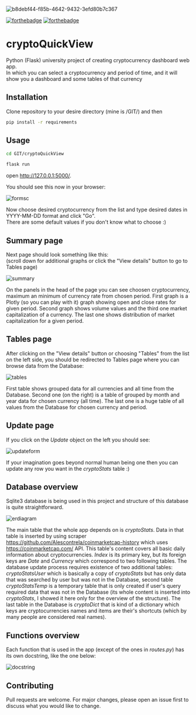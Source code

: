 ![b8debf44-f85b-4642-9432-3efd80b7c367](https://user-images.githubusercontent.com/41793223/51441307-7ef0db00-1cd0-11e9-9263-c7c8d15d817d.png)

[![forthebadge](https://forthebadge.com/images/badges/made-with-python.svg)](https://forthebadge.com)
[![forthebadge](https://forthebadge.com/images/badges/60-percent-of-the-time-works-every-time.svg)](https://forthebadge.com) 

# cryptoQuickView
Python (Flask) university project of creating cryptocurrency dashboard web app.\
In which you can select a cryptocurrency and period of time, and it will show you a dashboard and some tables of that currency

## Installation

Clone repository to your desire directory (mine is /GIT/) and then

```bash
pip install -r requirements
```

## Usage

```bash
cd GIT/cryptoQuickView
```
```bash
flask run
```
open http://127.0.0.1:5000/.

You should see this now in your browser:

![formsc](https://user-images.githubusercontent.com/41793223/51444189-cbe6a880-1cf4-11e9-859c-18fa3482a48e.PNG)

Now choose desired cryptocurrency from the list and type desired dates in YYYY-MM-DD format and click "Go".\
There are some default values if you don't know what to choose :)

## Summary page

Next page should look something like this:\
(scroll down for additional graphs or click the "View details" button to go to Tables page)

![summary](https://user-images.githubusercontent.com/41793223/51430799-6c1ecd80-1c20-11e9-80b1-e8edda7ce578.jpg)

On the panels in the head of the page you can see choosen cryptocurrency, maximum an minimum of currency rate from chosen period.
First graph is a Plotly (so you can play with it) graph showing open and close rates for given period. Second graph shows volume values and the third one market capitalization of a currency.
The last one shows distribution of market capitalization for a given period.

## Tables page

After clicking on the "View details" button or choosing "Tables" from the list on the left side, 
you should be redirected to Tables page where you can browse data from the Database:

![tables](https://user-images.githubusercontent.com/41793223/51430857-1e569500-1c21-11e9-8a06-bce71b7064a7.jpg)

First table shows grouped data for all currencies and all time from the Database.
Second one (on the right) is a table of grouped by month and year data for chosen currency (all time).
The last one is a huge table of all values from the Database for chosen currency and period.

## Update page

If you click on the _Update_ object on the left you should see:

![updateform](https://user-images.githubusercontent.com/41793223/51444196-02bcbe80-1cf5-11e9-97da-f69d50a9d3aa.PNG)

If your imagination goes beyond normal human being one then you can update any row you want in the _cryptoStats_ table :)
## Database overview

Sqlite3 database is being used in this project and structure of this database is quite straightforward.

![erdiagram](https://user-images.githubusercontent.com/41793223/51440405-fd487f80-1cc6-11e9-93fa-9327bdf104e8.jpg)

The main table that the whole app depends on is _cryptoStats_. Data in that table is inserted by using scraper https://github.com/Alescontrela/coinmarketcap-history which uses https://coinmarketcap.com/ API. This table's content covers all basic daily information about cryptocurrencies. _Index_ is its primary key, but its foreign keys are _Date_ and _Currency_ which correspond to two following tables. The database update process requires existence of two additional tables: _cryptoStatsUser_ which is basically a copy of _cryptoStats_ but has only data that was searched by user but was not in the Database, second table _cryptoStatsTemp_ is a temporary table that is only created if user's query required data that was not in the Database (its whole content is inserted into _cryptoStats_, I showed it here only for the overview of the structure). The last table in the Database is _cryptoDict_ that is kind of a dictionary which keys are cryptocurrencies names and items are their's shortcuts (which by many people are considered real names).

## Functions overview

Each function that is used in the app (except of the ones in _routes.py_) has its own docstring, like the one below:

![docstring](https://user-images.githubusercontent.com/41793223/51441083-2e787e00-1cce-11e9-8771-8c621e846bab.PNG)


## Contributing
Pull requests are welcome. For major changes, please open an issue first to discuss what you would like to change.
